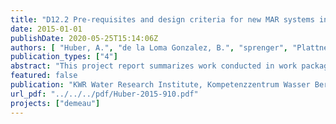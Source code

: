 ```yaml
---
title: "D12.2 Pre-requisites and design criteria for new MAR systems in compliance with EU WFD and GWD (including pre-treatment)"
date: 2015-01-01
publishDate: 2020-05-25T15:14:06Z
authors: [ "Huber, A.", "de la Loma Gonzalez, B.", "sprenger", "Plattner, J.", "Stamm, L.", "Hüsch, R.", "Hannappel, S." ]
publication_types: ["4"]
abstract: "This project report summarizes work conducted in work package 12 of the DEMEAU project. Along with Deliverable 12.1 it covers all tasks from work package 12 as formulated in the Description of Work (DoW). This report contains information about (pre-) feasibility studies, design recommendations and pre-treatment options for different types of MAR. The wide range of hydrogeological features encountered in reality makes a site-by-site approach indispensable. As part of this effort the hydrogeological pre-requisites for surface spreading and deep well injection techniques are described in detail. In chapter 2, ten essential hydrogeological parameters are defined by objective criterias. The following chapter outlines and describes how to obtain these essential hydrogeological parameters. This feasibility assessment starts with the screening of the potential site based on a structured procedure. Site investigations start with relatively cheap but numerous field and laboratory testing and continue to more cost-demanding but less numerous tests. With this procedure it is possible to carry out technical site feasibility in a costand time efficient way. The fourth chapter investigates the International Hydrogeological Map of Europe (IHME 1500) as a planning basis for pre-feasibility of new MAR sites. It was found that the IHME 1500 is useful for a pre-assessment, but detailed regional and local scale maps (and investigations) are additionally necessary to effectively assess hydrogeological features. The final chapter deals with pre-treatment options for MAR. Pre-treatment is necessary to remove critical contaminants from the source water to i) enhance system performance and removal efficiencies, ii) ensure the long-term functioning of the system, iii) meet regulatory demands and iv) ensure beneficial uses of the aquifer beyond the attenuation zone. Available pre-treatment methods in relation to source water type and intended end-use are described. Based on chemical concentrations in source water and intended end-use the most appropriate pre-treatment method can be assessed from a table. Altogether this report thus provides guidance in designing new MAR systems based on a sound hydrogeological site characterisation and pre-feasibility assessment based on available information and parameters obtained from structured investigations."
featured: false
publication: "KWR Water Research Institute, Kompetenzzentrum Wasser Berlin gGmbH, HYDOR Consult GmbH, Fachhochschule Nordwestschweiz"
url_pdf: "../../../pdf/Huber-2015-910.pdf"
projects: ["demeau"]
---
```


